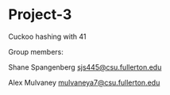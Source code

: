 # Project-3
Cuckoo hashing with 41

Group members:

Shane Spangenberg sjs445@csu.fullerton.edu

Alex Mulvaney mulvaneya7@csu.fullerton.edu
